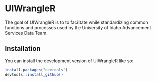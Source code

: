 
<!-- README.md is generated from README.Rmd. Please edit that file -->

# UIWrangleR

<!-- badges: start -->
<!-- badges: end -->

The goal of UIWrangleR is to to facilitate while standardizing common
functions and processes used by the University of Idaho Advancement
Services Data Team.

## Installation

You can install the development version of UIWrangleR like so:

``` r
install.packages("devtools")
devtools::install_github()
```
